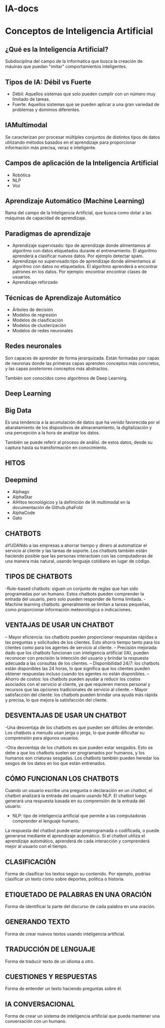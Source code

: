 # IA-docs

# Conceptos de Inteligencia Artificial

## ¿Qué es la Inteligencia Artificial?

Subdisciplina del campo de la Informatica que busca la creación de máuinas que puedan "imitar" comportamientos inteligentes.

## Tipos de IA: Débil vs Fuerte

* Débil: Aquellos sistemas que solo pueden cumplir con un número muy limitado de tareas.
* Fuerte: Aquellos sistemas que se pueden aplicar a una gran variedad de problemas y dominios diferentes.

## IAMultimodal

Se caracterizan por procesar múltiples conjuntos de distintos tipos de datos utilizando métodos basados en el aprendizaje para proporcionar información más precisa, veraz e inteligente.

## Campos de aplicación de la Inteligencia Artificial

* Robótica
* NLP
* Voz

## Aprendizaje Automático (Machine Learning)

Rama del campo de la Inteligencia Artificial, que busca como dotar a las máquinas de capacidad de aprendizaje.

## Paradigmas de aprendizaje

* Aprendizaje supervisado: tipo de aprendizaje donde alimentamos al algoritmo con datos etiquetados durante el entrenamiento. El algoritmo aprenderá a clasificar nuevos datos. Por ejemplo detectar spam.
* Aprendizaje no supervisado:tipo de aprendizaje donde alimentamos al algoritmo con datos no etiquetados. El algoritmo aprenderá a encontrar patrones en los datos. Por ejemplo: encontrar encontrar clases de usuarios.
* Aprendizaje reforzado

## Técnicas de Aprendizaje Automático

* Árboles de decisión
* Modelos de regresión
* Modelos de clasificación
* Modelos de clusterización
* Modelos de redes neuronales

## Redes neuronales
 
 Son capaces de aprender de forma jerarquizada. Están formadas por capas de neuronas donde las primeras capas aprenden conceptos más concretos, y las capas posteriores conceptos más abstractos.
 
 También son conocidos como algoritmos de Deep Learning.
 
 ## Deep Learning
 
 ## Big Data
 
 Es una tendencia a la acumulación de datos que ha venido favorecida por el abaratamiento de los dispositivos de almacenamiento, la digitalización y una percepción a la hora de analizar los datos.
 
 También se puede referir  al proceso de análisi. de estos datos, desde su captura hasta su transformación en conocimiento.

## HITOS

## Deepmind
* Alphago
* AlphaStar
* AlHitos tecnológicos y la definición de IA multimodal en la documentación de Github.phaFold
* AlphaCode
* Gato
## CHATBOTS
aYUDANdo a las empresas a ahorrar tiempo y dinero al automatizar el servicio al cliente y las tareas de soporte. Los chatbots también están haciendo posible que las personas interactúen con las computadoras de una manera más natural, usando lenguaje cotidiano en lugar de código.
## TIPOS DE CHATBOTS
-Rule-based chatbots: siguen un conjunto de reglas que han sido programadas por un humano. Estos chatbots pueden comprender la entrada del usuario, pero solo pueden responder de forma limitada.
-Machine learning chatbots: generalmente se limitan a tareas pequeñas, como proporcionar información meteorológica o indicaciones.

## VENTAJAS DE USAR UN CHATBOT

– Mayor eficiencia: los chatbots pueden proporcionar respuestas rápidas a las preguntas y solicitudes de los clientes. Esto ahorra tiempo tanto para los clientes como para los agentes de servicio al cliente.
– Precisión mejorada: dado que los chatbots funcionan con inteligencia artificial (IA), pueden reconocer con precisión la intención del usuario y brindar la respuesta adecuada a las consultas de los clientes.
– Disponibilidad 24/7: los chatbots están disponibles las 24 horas, lo que significa que los clientes pueden obtener respuestas incluso cuando los agentes no están disponibles.
– Ahorro de costos: los chatbots pueden ayudar a reducir los costos asociados con el servicio al cliente, ya que requieren menos personal y recursos que las opciones tradicionales de servicio al cliente.
– Mayor satisfacción del cliente: los chatbots pueden brindar una ayuda más rápida y precisa, lo que mejora la satisfacción del cliente.

## DESVENTAJAS DE USAR UN CHATBOT

-Una desventaja de los chatbots es que pueden ser difíciles de entender. Los chatbots a menudo usan jerga o jerga, lo que puede dificultar su comprensión para algunos usuarios.

-Otra desventaja de los chatbots es que pueden estar sesgados. Esto se debe a que los chatbots suelen ser programados por humanos, y los humanos son criaturas sesgadas. Los chatbots también pueden heredar los sesgos de los datos en los que están entrenados.


## CÓMO FUNCIONAN LOS CHATBOTS

Cuando un usuario escribe una pregunta o declaración en un chatbot, el chatbot analizará la entrada del usuario usando NLP. El chatbot luego generará una respuesta basada en su comprensión de la entrada del usuario.

- NLP: tipo de inteligencia artificial que permite a las computadoras comprender el lenguaje humano.

La respuesta del chatbot puede estar preprogramada o codificada, o puede generarse mediante el aprendizaje automático. Si el chatbot utiliza el aprendizaje automático, aprenderá de cada interacción y comprenderá mejor al usuario con el tiempo.

## CLASIFICACIÓN
Forma de clasificar los textos según su contenido. Por ejemplo, podrías clasificar un texto como sobre deportes, política o historia.


## ETIQUETADO DE PALABRAS EN UNA ORACIÓN

Forma de identificar la parte del discurso de cada palabra en una oración.

## GENERANDO TEXTO

Forma de crear nuevos textos usando inteligencia artificial.

## TRADUCCIÓN DE LENGUAJE
Forma de traducir texto de un idioma a otro.

## CUESTIONES Y RESPUESTAS
Forma de entender un texto haciendo preguntas sobre él.

## IA CONVERSACIONAL

Forma de crear un sistema de inteligencia artificial que pueda mantener una conversación con un humano.





